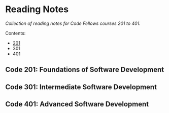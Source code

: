 # Reading Notes
*Collection of reading notes for Code Fellows courses 201 to 401.*

Contents:
- [201](#code-201-foundations-of-software-development)
- 301
- 401

## Code 201: Foundations of Software Development

## Code 301: Intermediate Software Development

## Code 401: Advanced Software Development

